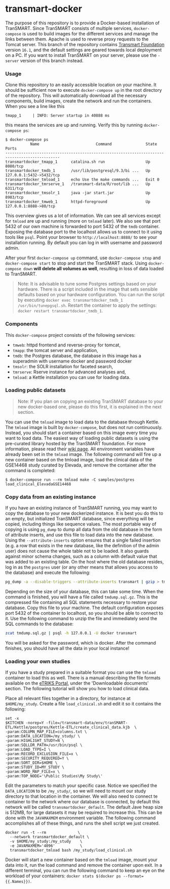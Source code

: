 # transmart-docker

The purpose of this repository is to provide a Docker-based installation of TranSMART. Since TranSMART consists of multiple services, `docker-compose` is used to build images for the different services and manage the links between them. Apache is used to reverse proxy requests to the Tomcat server. This branch of the repository contains [Transmart Foundation](http://transmartfoundation.org/) version `16.1`, and the default settings are geared towards local deployment on a PC. If you want to install TranSMART on your server, please use the `-server` version of this branch instead.

### Usage
Clone this repository to an easily accessible location on your machine. It should be sufficient now to execute `docker-compose up` in the root directory of the repository. This will automatically download all the necessary components, build images, create the network and run the containers. When you see a line like this

```
tmapp_1     | INFO: Server startup in 40888 ms
```

this means the services are up and running. Verify this by running `docker-compose ps`:

```
$ docker-compose ps
           Name                         Command               State             Ports
----------------------------------------------------------------------------------------------
transmartdocker_tmapp_1      catalina.sh run                  Up       8080/tcp
transmartdocker_tmdb_1       /usr/lib/postgresql/9.3/bi ...   Up       127.0.0.1:5432->5432/tcp
transmartdocker_tmload_1     echo Use the make commands ...   Exit 0
transmartdocker_tmrserve_1   /transmart-data/R/root/lib ...   Up       6311/tcp
transmartdocker_tmsolr_1     java -jar start.jar              Up       8983/tcp
transmartdocker_tmweb_1      httpd-foreground                 Up       127.0.0.1:8888->80/tcp
```

This overview gives us a lot of information. We can see all services except for `tmload` are up and running (more on `tmload` later). We also see that port 5432 of our own machine is forwarded to port 5432 of the `tmdb` container. Exposing the database port to the localhost allows us to connect to it using tools like `psql`. Point your browser to `http://localhost:8888/` to see your installation running. By default you can log in with username and password admin.

After your first `docker-compose up` command, use `docker-compose stop` and `docker-compose start` to stop and start the TranSMART stack. Using `docker-compose down` **will delete all volumes as well**, resulting in loss of data loaded to TranSMART.

> Note: It is advisable to tune some Postgres settings based on your hardware. There is a script included in the image that sets sensible defaults based on your hardware configuration. You can run the script by executing `docker exec transmartdocker_tmdb_1 /usr/bin/tunepgsql.sh`. Restart the container to apply the settings: `docker restart transmartdocker_tmdb_1`.

### Components
This `docker-compose` project consists of the following services:
  - `tmweb`: httpd frontend and reverse-proxy for tomcat,
  - `tmapp`: the tomcat server and application,
  - `tmdb`: the Postgres database, the database in this image has a superadmin with username docker and password docker
  - `tmsolr`: the SOLR installation for faceted search,
  - `tmrserve`: Rserve instance for advanced analyses and,
  - `tmload`: a Kettle installation you can use for loading data.

### Loading public datasets

> Note: If you plan on copying an existing TranSMART database to your new docker-based one, please do this first, it is explained in the next section.

You can use the `tmload` image to load data to the database through Kettle. The `tmload` image is built by `docker-compose`, but does not run continuously. Instead, you should start a container based on this image every time you want to load data. The easiest way of loading public datasets is using the pre-curated library hosted by the TranSMART foundation. For more information, please read their [wiki page](https://wiki.transmartfoundation.org/display/transmartwiki/Curated+Data). All environment variables have already been set in the `tmload` image. The following command will fire up a new container based on the tmload image, load the clinical data of the GSE14468 study curated by Elevada, and remove the container after the command is completed:
```
$ docker-compose run --rm tmload make -C samples/postgres load_clinical_ElevadaGSE14468
```

### Copy data from an existing instance

If you have an existing instance of TranSMART running, you may want to copy the database to your new dockerized instance. It is best you do this to an empty, but initialized TranSMART database, since everything will be copied, including things like sequence values. The most portable way of copying is using `pg_dump` to dump all data from the old database in the form of attribute inserts, and use this file to load data into the new database. Using the `--attribute-inserts` option ensures that a single failed insertion (e.g. a row that exists in the new database, like the definition of the admin user) does not cause the whole table not to be loaded. It also guards against minor schema changes, such as a column with default value that was added to an existing table. On the host where the old database resides, log in as the `postgres` user (or any other means that allows you access to the database) and execute the following:

```sh
pg_dump -a --disable-triggers --attribute-inserts transmart | gzip > tmdump.sql.gz
```

Depending on the size of your database, this can take some time. When the command is finished, you will have a file called `tmdump.sql.gz`. This is the compressed file containing all SQL statements necessary to restore your database. Copy this file to your machine. The default configuration exposes port 5432 of the container to localhost, so you should be able to connect to it. Use the following command to unzip the file and immediately send the SQL commands to the database:

```sh
zcat tmdump.sql.gz | psql -h 127.0.0.1 -U docker transmart
```

You will be asked for the password, which is docker. After the command finishes, you should have all the data in your local instance!

### Loading your own studies

If you have a study prepared in a suitable format you can use the `tmload` container to load this as well. There is a manual describing the file formats available on the [eTRIKS Portal](https://portal.etriks.org/Portal/), under the 'Downloadable documents' section. The following tutorial will show you how to load clinical data.

Place all relevant files together in a directory, for instance at `$HOME/my_study`. Create a file `load_clinical.sh` and edit it so it contains the following:
```
set -x
$KITCHEN -norep=Y -file=/transmart-data/env/tranSMART-ETL/Kettle/postgres/Kettle-ETL/create_clinical_data.kjb  \
-param:COLUMN_MAP_FILE=columns.txt \
-param:DATA_LOCATION=/my_study/ \
-param:HIGHLIGHT_STUDY=N \
-param:SQLLDR_PATH=/usr/bin/psql \
-param:LOAD_TYPE=I \
-param:RECORD_EXCLUSION_FILE=x \
-param:SECURITY_REQUIRED=Y \
-param:SORT_DIR=$HOME \
-param:STUDY_ID=MY_STUDY \
-param:WORD_MAP_FILE=x \
-param:TOP_NODE='\Public Studies\My Study\'
```
Edit the parameters to match your specific case. Notice we specified the `DATA_LOCATION` to be `/my_study/`, so we will need to mount our study directory to that location in the container. We will also need to connect te container to the network where our database is connected, by default this network will be called `transmartdocker_default`. The default Jave heap size is 512MB, for large datasets it may be required to increase this. This can be done with the `JAVAMAXMEM` environment variable. The following command accomplishes all of these things, and runs the shell script we just created.
```
docker run -t --rm              \
  --network transmartdocker_default \
  -v $HOME/my_study:/my_study    \
  -e JAVAMAXMEM='4096'           \
  transmartdocker_tmload bash /my_study/load_clinical.sh
```
Docker will start a new container based on the `tmload` image, mount your data into it, run the load command and remove the container upon exit. In a different terminal, you can run the following command to keep an eye on the workload of your containers: `docker stats $(docker ps --format={{.Names}})`.
